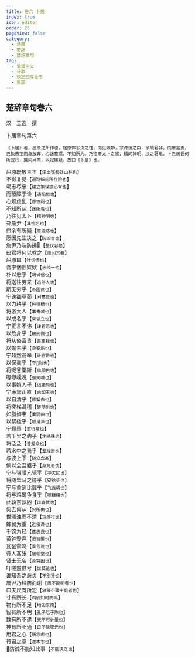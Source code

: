 ```yaml
---
title: 卷六 卜居
index: true
icon: editor
order: 25
pageview: false
category:
  - 诗藏
  - 楚辞
  - 楚辞章句
tag:
  - 浪漫主义
  - 诗歌
  - 钦定四库全书
  - 集部
---
```


## 楚辞章句巻六
  
汉　王逸　撰  
  
卜居章句第六  
  
`《卜居》者，屈原之所作也。屈原体忠贞之性，而见嫉妒，念谗佞之臣，承顺君非，而蒙富贵，己执忠正而身放弃，心迷意惑，不知所为。乃往至太卜之家，稽问神明，决之著龟，卜己居世何所宜行，冀问异策，以定嫌疑。故曰《卜居》也。`
  
屈原既放三年【`逺出郢都处山林也`】  
不得复见【`道路僻逺所在险也`】  
竭志尽忠【`建立策谋披心胷也`】  
而蔽障于谗【`遇謟佞也`】  
心烦虑乱【`虑愤闷也`】  
不知所从【`迷所着也`】  
乃往见太卜【`稽神明也`】  
郑詹尹【`其性名也`】  
曰余有所疑【`意遑惑也`】  
愿因先生决之【`防凶吉也`】  
詹尹乃端防拂【`整仪容也`】  
曰君将何以教之【`愿闻其要`】  
屈原曰【`吐词情也`】  
吾宁悃悃欵欵【`志纯一也`】  
朴以忠乎【`竭诚信也`】  
将送往劳来【`追俗人也`】  
斯无穷乎【`不困贫也`】  
宁诛锄草茆【`刈蒿菅也`】  
以力耕乎【`种稼穑也`】  
将游大人【`事贵戚也`】  
以成名乎【`荣誉立也`】  
宁正言不讳【`谏君恶也`】  
以危身乎【`被刑戮也`】  
将从俗富贵【`食重禄也`】  
以媮生乎【`身安乐也`】  
宁超然髙举【`计官爵也`】  
以保眞乎【`守黙也`】  
将哫訾栗斯【`承顔色也`】  
喔咿嚅唲【`强笑噱也`】  
以事媍人乎【`诎蜷局也`】  
宁亷絜正直【`志如玉也`】  
以自清乎【`修絜白也`】  
将突梯滑稽【`转随俗也`】  
如脂如韦【`柔弱曲也`】  
以絜楹乎【`顺滑泽也`】  
宁昻昻【`志行髙也`】  
若千里之驹乎【`才絶殊也`】  
将泛泛【`普爱众也`】  
若水中之鳬乎【`羣戏游也`】  
与波上下【`随众卑髙`】  
偷以全吾躯乎【`身免患忧`】  
宁与骐骥亢轭乎【`冲天区也`】  
将随驽马之迹乎【`安徐步也`】  
宁与黄鹄比翼乎【`飞云嵎也`】  
将与鸡鹜争食乎【`啄糠糟也`】  
此孰吉孰凶【`谁喜忧也`】  
何去何从【`安所由也`】  
世溷浊而不清【`货赂行也`】  
蝉翼为重【`近佞谗也`】  
千钧为轻【`逺忠良也`】  
黄钟毁弃【`贤智匿也`】  
瓦釡雷鸣【`羣言进也`】  
谗人髙张【`居朝堂也`】  
贤士无名【`身穷困也`】  
吁嗟黙黙兮【`世莫论也`】  
谁知吾之亷贞【`不别贤也`】  
詹尹乃释防而谢【`愚不能明者也`】  
曰夫尺有所短【`骐骥不骤中庭者也`】  
寸有所长【`鸡鹤知时而鸣`】  
物有所不足【`地毁东南`】  
智有所不明【`孔子厄于陈也`】  
数有所不逮【`天不可计量也`】  
神有所不通【`日不能夜光也`】  
用君之心【`所念虑也`】  
行君之意【`遂本志也`】  
防诚不能知此事【`不能决之也`】  

